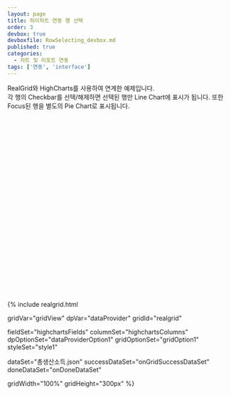 ```yaml
---
layout: page
title: 하이차트 연동 행 선택
order: 3
devbox: true
devboxfile: RowSelecting_devbox.md
published: true
categories:
  - 차트 및 리포트 연동
tags: ['연동', 'interface']
---
```


RealGrid와 HighCharts를 사용하여 연계한 예제입니다.   
각 행의 Checkbar를 선택/해제하면 선택된 행만 Line Chart에 표시가 됩니다. 또한 Focus된 행을 별도의 Pie Chart로 표시됩니다.

<script type="text/javascript" src="/lib/highcharts/highcharts.js"></script>
<script>
var onGridSuccessDataSet = function(data, textStatus, jqXHR) {
  gridEvents(gridView, dataProvider)
  dataProvider.onRowCountChanged = function () {
    setHiChart(dataProvider);
  }

  dataProvider.setRows(data);
}

var onDoneDataSet = function() {

}

function setHiChart(provider) {
    var categories = provider.getFieldValues("year");
    var diVal = provider.getFieldValues("DIncome");
    $.each(diVal, function (k, v) {
        if (v == undefined)
            diVal[k] = null;
    });
 
    $('#container').highcharts({
        title: {
            text: '통계청 총생산소득',
            x: -20
            //center
        },
        subtitle: {
            text: 'www.realgrid.com',
            x: -20
        },
        xAxis: {
            categories: categories,
            crosshair: true
        },
        yAxis: [{
            title: {
                text: '소득 ($)'
            },
            labels: {
                format: '{value} $'
            }
        }],
        tooltip: {
            shared: true
            // 한 로우에 여러 컬럼의 값을 표시
        },
        legend: {
            layout: 'vertical',
            align: 'right',
            verticalAlign: 'middle',
            borderWidth: 0
        },
        series: [{
            type: 'spline',
            name: "GDP",
            //              data : provider.getFieldValues("GDP"),
            tooltip: {
                valueSuffix: "$ ($100 million)"
            }
        }, {
            type: 'spline',
            name: "GNI",
            //              data : provider.getFieldValues("GNI"),
            tooltip: {
                valueSuffix: "$ ($100 million)"
            }
        }, {
            type: 'spline',
            name: "PGNI",
            //              data : provider.getFieldValues("PGNI"),
            tooltip: {
                valueSuffix: "$"
            }
        }, {
            type: 'spline',
            name: "DIncome",
            //              data : diVal,
            tooltip: {
                valueSuffix: "$"
            }
        }, {
            type: 'pie',
            name: 'Total consumption',
            data: [{
                name: 'GDP',
                y: gridView.getValue(gridView.getCurrent().itemIndex, 1),
                color: Highcharts.getOptions().colors[0]
            }, {
                name: 'GNI',
                y: gridView.getValue(gridView.getCurrent().itemIndex, 2),
                color: Highcharts.getOptions().colors[1]
            }, {
                name: 'PGNI',
                y: gridView.getValue(gridView.getCurrent().itemIndex, 3),
                color: Highcharts.getOptions().colors[3]
            }, {
                name: 'DIncome',
                y: gridView.getValue(gridView.getCurrent().itemIndex, 4) == undefined ? null : gridView.getValue(gridView.getCurrent().itemIndex, 4),
                color: Highcharts.getOptions().colors[4]
            }],
            center: [100, 80],
            size: 100,
            showInLegend: false,
            dataLabels: {
                enabled: true
            }
        }],
        chart: {
            events: {
                load: function () {
 
                },
                click: function (e) {
                    //console.log(e);
                }
            }
        }
    });
}

function gridEvents(grid, provider) {
    grid.onCurrentChanged = function (grid, index) {
        var chart = $("#container").highcharts();
        if (!chart)
            return;
        setPie(chart);
    }
 
    provider.onRowCountChanged = function () {
        setHiChart(dataProvider);
    }
 
    grid.onItemChecked = function (grid, itemIndex, checked) {
        var checkItems = grid.getCheckedItems();
        var values = [];
        $.each(checkItems, function () {
            values.push(grid.getValues(this));
        });
        setCheckValueToChart(values);
    }
 
    grid.onItemAllChecked = function (grid, checked) {
        if (checked) {
            setCheckValueToChart(dataProvider.getJsonRows());
        } else {
            setCheckValueToChart([]);
        }
    }
}

function setPie(chart, index) {
    index = index ? index : gridView.getCurrent();
    var rowValue = dataProvider.getJsonRow(index.dataRow);
    var hcData = [];
    $.each(rowValue, function (k, v) {
        if (v == undefined)
            v = null;
        if (k == "Year")
            return true;
        hcData.push(v);
    });
    chart.series[4].setData(hcData);
}
</script>

<div id="container" style="height:400px;"></div>

{% include realgrid.html

  gridVar="gridView"
  dpVar="dataProvider"
  gridId="realgrid"

  fieldSet="highchartsFields"
  columnSet="highchartsColumns"
  dpOptionSet="dataProviderOption1"
  gridOptionSet="gridOption1"
  styleSet="style1"

  dataSet="총생산소득.json"
  successDataSet="onGridSuccessDataSet"  
  doneDataSet="onDoneDataSet"

  gridWidth="100%"
  gridHeight="300px" %}